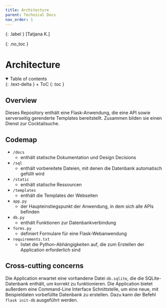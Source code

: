 ```yaml
---
title: Architecture
parent: Technical Docs
nav_order: 1
---
```


{: .label }
[Tatjana K.]

{: .no_toc }
# Architecture


<details open markdown="block">
{: .text-delta }
<summary>Table of contents</summary>
+ ToC
{: toc }
</details>

## Overview

Dieses Repository enthält eine Flask-Anwendung, die eine API sowie serverseitig gerenderte Templates bereitstellt. Zusammen bilden sie einen Dienst zur Cocktailsuche.

## Codemap

- `/docs`
  - enthält statische Dokumentation und Design Decisions
- `/sql`
  - enthält vorbereitete Dateien, mit denen die Datenbank automatisch gefüllt wird
- `/static`
  - enthält statische Ressourcen
- `/templates`
  - enthält die Templates der Webseiten
- `app.py`
  - der Haupteinstiegspunkt der Anwendung, in dem sich alle APIs befinden
- `db.py`
  - enthält Funktionen zur Datenbankverbindung
- `forms.py`
  - definiert Formulare für eine Flask-Webanwendung
- `requirements.txt`
  - listet die Python-Abhängigkeiten auf, die zum Erstellen der Application erforderlich sind

## Cross-cutting concerns

Die Application erwartet eine vorhandene Datei `db.sqlite`, die die SQLite-Datenbank enthält, um korrekt zu funktionieren.
Die Application bietet außerdem eine Command-Line Interface Schnittstelle, um eine neue, mit Beispieldaten vorbefüllte Datenbank zu erstellen.
Dazu kann der Befehl `flask init-db` ausgeführt werden.